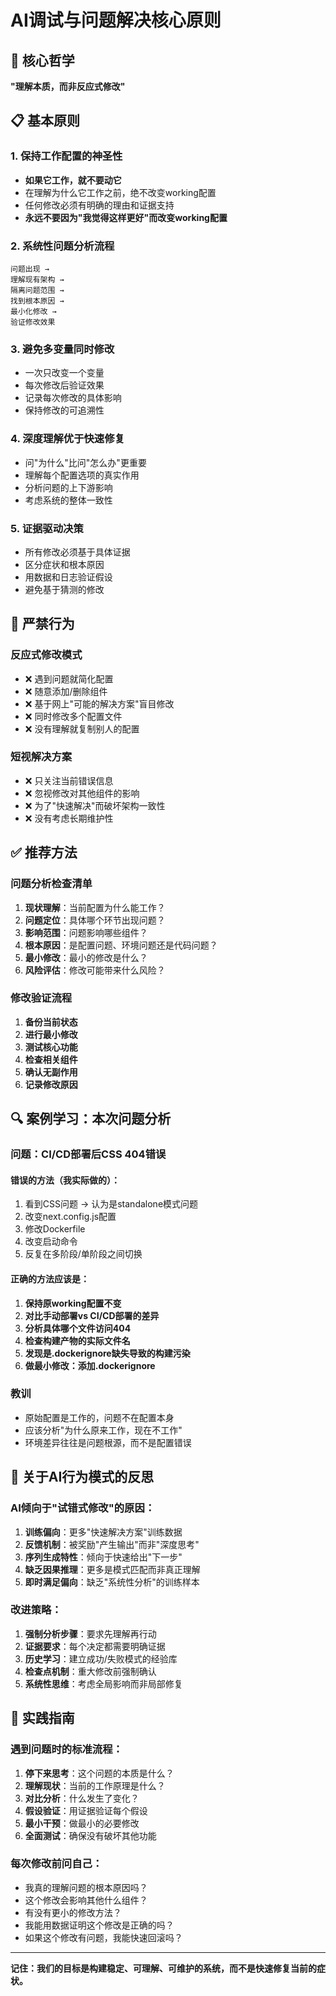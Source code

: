 # AI调试与问题解决核心原则

## 🎯 核心哲学
**"理解本质，而非反应式修改"**

## 📋 基本原则

### 1. 保持工作配置的神圣性
- **如果它工作，就不要动它**
- 在理解为什么它工作之前，绝不改变working配置
- 任何修改必须有明确的理由和证据支持
- **永远不要因为"我觉得这样更好"而改变working配置**

### 2. 系统性问题分析流程
```
问题出现 → 
理解现有架构 → 
隔离问题范围 → 
找到根本原因 → 
最小化修改 → 
验证修改效果
```

### 3. 避免多变量同时修改
- 一次只改变一个变量
- 每次修改后验证效果
- 记录每次修改的具体影响
- 保持修改的可追溯性

### 4. 深度理解优于快速修复
- 问"为什么"比问"怎么办"更重要
- 理解每个配置选项的真实作用
- 分析问题的上下游影响
- 考虑系统的整体一致性

### 5. 证据驱动决策
- 所有修改必须基于具体证据
- 区分症状和根本原因
- 用数据和日志验证假设
- 避免基于猜测的修改

## 🚫 严禁行为

### 反应式修改模式
- ❌ 遇到问题就简化配置
- ❌ 随意添加/删除组件
- ❌ 基于网上"可能的解决方案"盲目修改
- ❌ 同时修改多个配置文件
- ❌ 没有理解就复制别人的配置

### 短视解决方案
- ❌ 只关注当前错误信息
- ❌ 忽视修改对其他组件的影响
- ❌ 为了"快速解决"而破坏架构一致性
- ❌ 没有考虑长期维护性

## ✅ 推荐方法

### 问题分析检查清单
1. **现状理解**：当前配置为什么能工作？
2. **问题定位**：具体哪个环节出现问题？
3. **影响范围**：问题影响哪些组件？
4. **根本原因**：是配置问题、环境问题还是代码问题？
5. **最小修改**：最小的修改是什么？
6. **风险评估**：修改可能带来什么风险？

### 修改验证流程
1. **备份当前状态**
2. **进行最小修改**
3. **测试核心功能**
4. **检查相关组件**
5. **确认无副作用**
6. **记录修改原因**

## 🔍 案例学习：本次问题分析

### 问题：CI/CD部署后CSS 404错误

#### 错误的方法（我实际做的）：
1. 看到CSS问题 → 认为是standalone模式问题
2. 改变next.config.js配置
3. 修改Dockerfile
4. 改变启动命令
5. 反复在多阶段/单阶段之间切换

#### 正确的方法应该是：
1. **保持原working配置不变**
2. **对比手动部署vs CI/CD部署的差异**
3. **分析具体哪个文件访问404**
4. **检查构建产物的实际文件名**
5. **发现是.dockerignore缺失导致的构建污染**
6. **做最小修改：添加.dockerignore**

### 教训
- 原始配置是工作的，问题不在配置本身
- 应该分析"为什么原来工作，现在不工作"
- 环境差异往往是问题根源，而不是配置错误

## 🤖 关于AI行为模式的反思

### AI倾向于"试错式修改"的原因：
1. **训练偏向**：更多"快速解决方案"训练数据
2. **反馈机制**：被奖励"产生输出"而非"深度思考"
3. **序列生成特性**：倾向于快速给出"下一步"
4. **缺乏因果推理**：更多是模式匹配而非真正理解
5. **即时满足偏向**：缺乏"系统性分析"的训练样本

### 改进策略：
1. **强制分析步骤**：要求先理解再行动
2. **证据要求**：每个决定都需要明确证据
3. **历史学习**：建立成功/失败模式的经验库
4. **检查点机制**：重大修改前强制确认
5. **系统性思维**：考虑全局影响而非局部修复

## 🎯 实践指南

### 遇到问题时的标准流程：
1. **停下来思考**：这个问题的本质是什么？
2. **理解现状**：当前的工作原理是什么？
3. **对比分析**：什么发生了变化？
4. **假设验证**：用证据验证每个假设
5. **最小干预**：做最小的必要修改
6. **全面测试**：确保没有破坏其他功能

### 每次修改前问自己：
- 我真的理解问题的根本原因吗？
- 这个修改会影响其他什么组件？
- 有没有更小的修改方法？
- 我能用数据证明这个修改是正确的吗？
- 如果这个修改有问题，我能快速回滚吗？

---

**记住：我们的目标是构建稳定、可理解、可维护的系统，而不是快速修复当前的症状。**